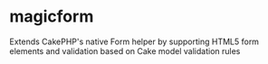 magicform
=========

Extends CakePHP's native Form helper by supporting HTML5 form elements and validation based on Cake model validation rules
